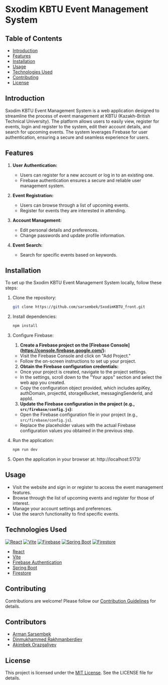 # Sxodim KBTU Event Management System

## Table of Contents
- [Introduction](#introduction)
- [Features](#features)
- [Installation](#installation)
- [Usage](#usage)
- [Technologies Used](#technologies-used)
- [Contributing](#contributing)
- [License](#license)

## Introduction

Sxodim KBTU Event Management System is a web application designed to streamline the process of event management at KBTU (Kazakh-British Technical University). The platform allows users to easily view, register for events, login and register to the system, edit their account details, and search for upcoming events. The system leverages Firebase for user authentication, ensuring a secure and seamless experience for users.

## Features

1. **User Authentication:**
   - Users can register for a new account or log in to an existing one.
   - Firebase authentication ensures a secure and reliable user management system.

2. **Event Registration:**
   - Users can browse through a list of upcoming events.
   - Register for events they are interested in attending.

3. **Account Management:**
   - Edit personal details and preferences.
   - Change passwords and update profile information.

4. **Event Search:**
   - Search for specific events based on keywords.

## Installation

To set up the Sxodim KBTU Event Management System locally, follow these steps:

1. Clone the repository:
   ```bash
   git clone https://github.com/sarsembek/SxodimKBTU_front.git
2. Install dependencies:
    ```bash
    npm install
3. Configure Firebase:
   1. **Create a Firebase project on the [Firebase Console]   (https://console.firebase.google.com/):**
   - Visit the Firebase Console and click on "Add Project."
   - Follow the on-screen instructions to set up your project.
   2. **Obtain the Firebase configuration credentials:**
   - Once your project is created, navigate to the project settings.
   - In the settings, scroll down to the "Your apps" section and select the web app you created.
   - Copy the configuration object provided, which includes apiKey, authDomain, projectId, storageBucket, messagingSenderId, and appId.

    3. **Update the Firebase configuration in the project (e.g., `src/firebase/config.js`):**
    - Open the Firebase configuration file in your project (e.g., `src/firebase/config.js`).
    - Replace the placeholder values with the actual Firebase configuration values you obtained in the previous step.
4. Run the application:
    ```bash
    npm run dev
5. Open the application in your browser at:
    http://localhost:5173/

## Usage

- Visit the website and sign in or register to access the event management features.
- Browse through the list of upcoming events and register for those of interest.
- Manage your account settings and preferences.
- Use the search functionality to find specific events.

## Technologies Used
[![React](https://img.shields.io/badge/React-17-blue?logo=react)](https://reactjs.org/)
[![Vite](https://img.shields.io/badge/Vite-2-green?logo=vite)](https://vitejs.dev/)
[![Firebase](https://img.shields.io/badge/Firebase-auth-orange?logo=firebase)](https://firebase.google.com/)
[![Spring Boot](https://img.shields.io/badge/Spring%20Boot-2.5-brightgreen?logo=spring)](https://spring.io/projects/spring-boot)
[![Firestore](https://img.shields.io/badge/Firestore-database-yellow?logo=firebase)](https://firebase.google.com/products/firestore)

- [React](https://reactjs.org/)
- [Vite](https://vitejs.dev/)
- [Firebase Authentication](https://firebase.google.com/)
- [Spring Boot](https://spring.io/projects/spring-boot)
- [Firestore](https://firebase.google.com/products/firestore)

## Contributing

Contributions are welcome! Please follow our [Contribution Guidelines](CONTRIBUTING.md) for details.

## Contributors
- [Arman Sarsembek](https://github.com/sarsembek)
- [Dinmukhammed Rakhmanberdiev](https://github.com/Dinmukhameddd)
- [Akimbek Orazgaliyev](https://github.com/a1k2i3m4)

## License

This project is licensed under the [MIT License](LICENSE). See the LICENSE file for details.
